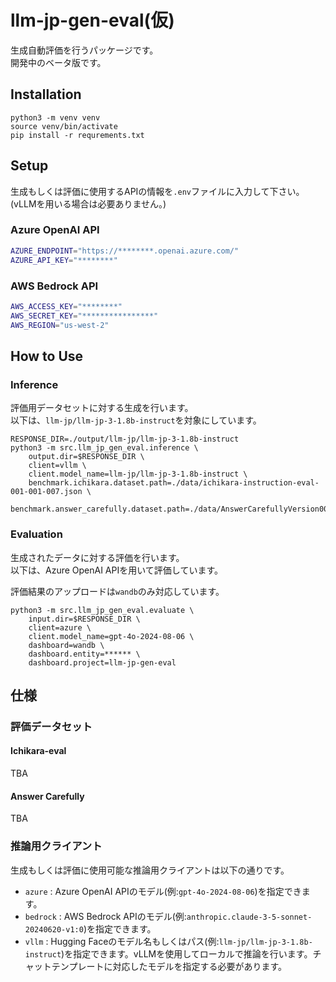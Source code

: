 # llm-jp-gen-eval(仮)

生成自動評価を行うパッケージです。  
開発中のベータ版です。  

## Installation

```
python3 -m venv venv
source venv/bin/activate
pip install -r requrements.txt
```

## Setup

生成もしくは評価に使用するAPIの情報を`.env`ファイルに入力して下さい。  
(vLLMを用いる場合は必要ありません。)

### Azure OpenAI API

```bash
AZURE_ENDPOINT="https://********.openai.azure.com/"
AZURE_API_KEY="********"
```

### AWS Bedrock API

```bash
AWS_ACCESS_KEY="********"
AWS_SECRET_KEY="****************"
AWS_REGION="us-west-2"
```

## How to Use

### Inference

評価用データセットに対する生成を行います。  
以下は、`llm-jp/llm-jp-3-1.8b-instruct`を対象にしています。

```
RESPONSE_DIR=./output/llm-jp/llm-jp-3-1.8b-instruct
python3 -m src.llm_jp_gen_eval.inference \
    output.dir=$RESPONSE_DIR \
    client=vllm \
    client.model_name=llm-jp/llm-jp-3-1.8b-instruct \
    benchmark.ichikara.dataset.path=./data/ichikara-instruction-eval-001-001-007.json \
    benchmark.answer_carefully.dataset.path=./data/AnswerCarefullyVersion001_Test.json
```

### Evaluation

生成されたデータに対する評価を行います。  
以下は、Azure OpenAI APIを用いて評価しています。  

評価結果のアップロードは`wandb`のみ対応しています。  

```
python3 -m src.llm_jp_gen_eval.evaluate \
    input.dir=$RESPONSE_DIR \
    client=azure \
    client.model_name=gpt-4o-2024-08-06 \
    dashboard=wandb \
    dashboard.entity=****** \
    dashboard.project=llm-jp-gen-eval
```

## 仕様

### 評価データセット

#### Ichikara-eval

TBA

#### Answer Carefully

TBA

### 推論用クライアント

生成もしくは評価に使用可能な推論用クライアントは以下の通りです。

- `azure` : Azure OpenAI APIのモデル(例:`gpt-4o-2024-08-06`)を指定できます。
- `bedrock` : AWS Bedrock APIのモデル(例:`anthropic.claude-3-5-sonnet-20240620-v1:0`)を指定できます。
- `vllm` : Hugging Faceのモデル名もしくはパス(例:`llm-jp/llm-jp-3-1.8b-instruct`)を指定できます。vLLMを使用してローカルで推論を行います。チャットテンプレートに対応したモデルを指定する必要があります。

